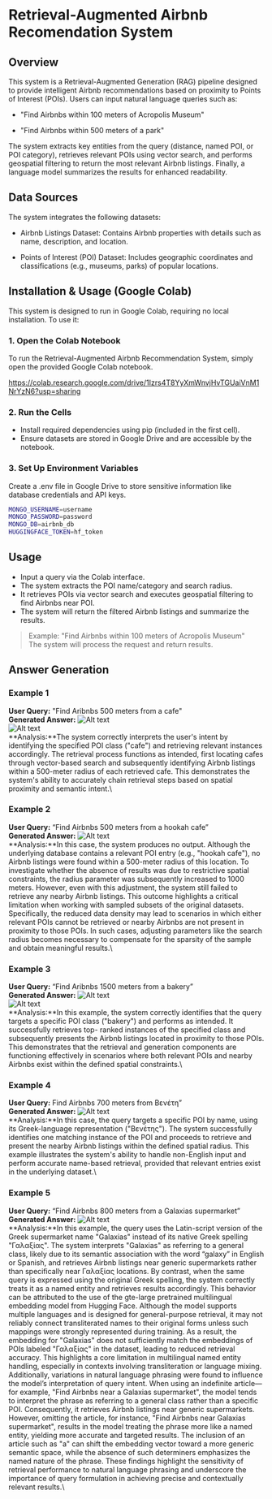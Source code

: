 # Retrieval-Augmented Airbnb Recomendation System
## Overview
This system is a Retrieval-Augmented Generation (RAG) pipeline designed to provide intelligent Airbnb recommendations based on proximity to Points of Interest (POIs). Users can input natural language queries such as:

- "Find Airbnbs within 100 meters of Acropolis Museum"

- "Find Airbnbs within 500 meters of a park"

The system extracts key entities from the query (distance, named POI, or POI category), retrieves relevant POIs using vector search, and performs geospatial filtering to return the most relevant Airbnb listings. Finally, a language model summarizes the results for enhanced readability.

## Data Sources

The system integrates the following datasets:

- Airbnb Listings Dataset: Contains Airbnb properties with details such as name, description, and location.

- Points of Interest (POI) Dataset: Includes geographic coordinates and classifications (e.g., museums, parks) of popular locations.

## Installation & Usage (Google Colab)
This system is designed to run in Google Colab, requiring no local installation. To use it:

### 1. Open the Colab Notebook
To run the Retrieval-Augmented Airbnb Recommendation System, simply open the provided Google Colab notebook.

https://colab.research.google.com/drive/1Izrs4T8YyXmWnvjHvTGUaiVnM1NrYzN6?usp=sharing

### 2. Run the Cells
- Install required dependencies using pip (included in the first cell).
- Ensure datasets are stored in Google Drive and are accessible by the notebook.
### 3. Set Up Environment Variables
Create a .env file in Google Drive to store sensitive information like database credentials and API keys.
```bash
MONGO_USERNAME=username
MONGO_PASSWORD=password
MONGO_DB=airbnb_db
HUGGINGFACE_TOKEN=hf_token
```

## Usage
- Input a query via the Colab interface.
- The system extracts the POI name/category and search radius.
- It retrieves POIs via vector search and executes geospatial filtering to find Airbnbs near POI.
- The system will return the filtered Airbnb listings and summarize the results.

> Example: "Find Airbnbs within 100 meters of Acropolis Museum"\
> The system will process the request and return results.


## Answer Generation
### Example 1
**User Query:** "Find Aribnbs 500 meters from a cafe"\
**Generated Answer:** ![Alt text](https://raw.githubusercontent.com/dimstavkos/RAGThesis/main/images/image.png)\
![Alt text](https://raw.githubusercontent.com/dimstavkos/RAGThesis/main/images/image.png)\
**Analysis:**The system correctly interprets the user's intent by identifying the specified POI
class ("cafe") and retrieving relevant instances accordingly. The retrieval
process functions as intended, first locating cafes through vector-based search
and subsequently identifying Airbnb listings within a 500-meter radius of each
retrieved cafe. This demonstrates the system's ability to accurately chain
retrieval steps based on spatial proximity and semantic intent.\

### Example 2
**User Query:** “Find Airbnbs 500 meters from a hookah cafe”\
**Generated Answer:** ![Alt text](https://raw.githubusercontent.com/dimstavkos/RAGThesis/main/images/image.png)\
**Analysis:**In this case, the system produces no output. Although the underlying database
contains a relevant POI entry (e.g., "hookah cafe"), no Airbnb listings were
found within a 500-meter radius of this location. To investigate whether the
absence of results was due to restrictive spatial constraints, the radius
parameter was subsequently increased to 1000 meters. However, even with
this adjustment, the system still failed to retrieve any nearby Airbnb listings.
This outcome highlights a critical limitation when working with sampled subsets
of the original datasets. Specifically, the reduced data density may lead to
scenarios in which either relevant POIs cannot be retrieved or nearby Airbnbs
are not present in proximity to those POIs. In such cases, adjusting parameters
like the search radius becomes necessary to compensate for the sparsity of the
sample and obtain meaningful results.\

### Example 3
**User Query:** “Find Aribnbs 1500 meters from a bakery”\
**Generated Answer:** ![Alt text](https://raw.githubusercontent.com/dimstavkos/RAGThesis/main/images/image.png)\
![Alt text](https://raw.githubusercontent.com/dimstavkos/RAGThesis/main/images/image.png)\
**Analysis:**In this example, the system correctly identifies that the query targets a specific
POI class ("bakery") and performs as intended. It successfully retrieves top-
ranked instances of the specified class and subsequently presents the Airbnb
listings located in proximity to those POIs. This demonstrates that the retrieval
and generation components are functioning effectively in scenarios where both
relevant POIs and nearby Airbnbs exist within the defined spatial constraints.\

### Example 4
**User Query:** Find Airbnbs 700 meters from Βενέτη”\
**Generated Answer:** ![Alt text](https://raw.githubusercontent.com/dimstavkos/RAGThesis/main/images/image.png)\
**Analysis:**In this case, the query targets a specific POI by name, using its Greek-language
representation ("Βενέτης"). The system successfully identifies one matching
instance of the POI and proceeds to retrieve and present the nearby Airbnb
listings within the defined spatial radius. This example illustrates the system's
ability to handle non-English input and perform accurate name-based retrieval,
provided that relevant entries exist in the underlying dataset.\

### Example 5
**User Query:** “Find Airbnbs 800 meters from a Galaxias supermarket”\
**Generated Answer:** ![Alt text](https://raw.githubusercontent.com/dimstavkos/RAGThesis/main/images/image.png)\
**Analysis:**In this example, the query uses the Latin-script version of the Greek
supermarket name "Galaxias" instead of its native Greek spelling "Γαλαξίας".
The system interprets "Galaxias" as referring to a general class, likely due to
its semantic association with the word “galaxy” in English or Spanish, and
retrieves Airbnb listings near generic supermarkets rather than specifically near
Γαλαξίας locations. By contrast, when the same query is expressed using the
original Greek spelling, the system correctly treats it as a named entity and
retrieves results accordingly. This behavior can be attributed to the use of the gte-large pretrained
multilingual embedding model from Hugging Face. Although the model
supports multiple languages and is designed for general-purpose retrieval, it
may not reliably connect transliterated names to their original forms unless such
mappings were strongly represented during training. As a result, the embedding
for "Galaxias" does not sufficiently match the embeddings of POIs labeled
"Γαλαξίας" in the dataset, leading to reduced retrieval accuracy. This highlights
a core limitation in multilingual named entity handling, especially in contexts
involving transliteration or language mixing.
Additionally, variations in natural language phrasing were found to influence the
model’s interpretation of query intent. When using an indefinite article—for
example, "Find Airbnbs near a Galaxias supermarket", the model tends to
interpret the phrase as referring to a general class rather than a specific POI.
Consequently, it retrieves Airbnb listings near generic supermarkets. However,
omitting the article, for instance, "Find Airbnbs near Galaxias supermarket",
results in the model treating the phrase more like a named entity, yielding more
accurate and targeted results.
The inclusion of an article such as "a" can shift the embedding vector toward a
more generic semantic space, while the absence of such determiners
emphasizes the named nature of the phrase. These findings highlight the
sensitivity of retrieval performance to natural language phrasing and
underscore the importance of query formulation in achieving precise and
contextually relevant results.\





